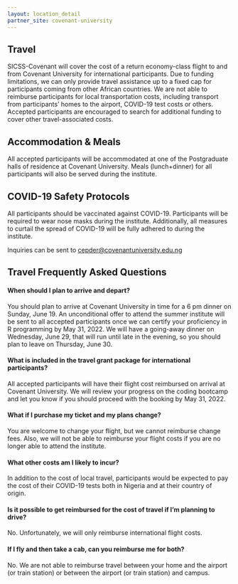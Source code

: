 ```yaml
---
layout: location_detail
partner_site: covenant-university
---
```



## Travel 

SICSS-Covenant will cover the cost of a return economy-class flight to and from Covenant University for international participants. Due to funding limitations, we can only provide travel assistance up to a fixed cap for participants coming from other African countries. We are not able to reimburse participants for local transportation costs, including transport from participants’ homes to the airport, COVID-19 test costs or others. Accepted participants are encouraged to search for additional funding to cover other travel-associated costs.

## Accommodation & Meals

All accepted participants will be accommodated at one of the Postgraduate halls of residence at Covenant University. Meals (lunch+dinner) for all participants will also be served during the institute.


## COVID-19 Safety Protocols

All participants should be vaccinated against COVID-19. Participants will be required to wear nose masks during the institute. Additionally, all measures to curtail the spread of COVID-19 will be fully adhered to during the institute.

Inquiries can be sent to cepder@covenantuniversity.edu.ng


## Travel Frequently Asked Questions

#### When should I plan to arrive and depart?

You should plan to arrive at Covenant University in time for a 6 pm dinner on Sunday, June 19. An unconditional offer to attend the summer institute will be sent to all accepted participants once we can certify your proficiency in R programming by May 31, 2022. We will have a going-away dinner on Wednesday, June 29, that will run until late in the evening, so you should plan to leave on Thursday, June 30.

#### What is included in the travel grant package for international participants?

All accepted participants will have their flight cost reimbursed on arrival at Covenant University. We will review your progress on the coding bootcamp and let you know if you should proceed with the booking by May 31, 2022.

#### What if I purchase my ticket and my plans change?

You are welcome to change your flight, but we cannot reimburse change fees. Also, we will not be able to reimburse your flight costs if you are no longer able to attend the institute.

#### What other costs am I likely to incur?

In addition to the cost of local travel, participants would be expected to pay the cost of their COVID-19 tests both in Nigeria and at their country of origin.

#### Is it possible to get reimbursed for the cost of travel if I’m planning to drive?

No. Unfortunately, we will only reimburse international flight costs.

#### If I fly and then take a cab, can you reimburse me for both?

No. We are not able to reimburse travel between your home and the airport (or train station) or between the airport (or train station) and campus.

